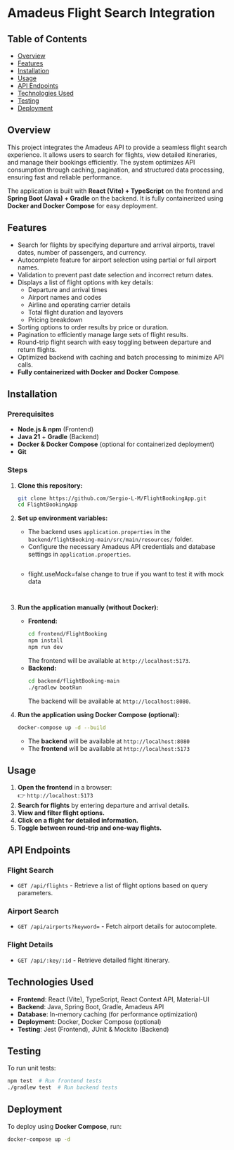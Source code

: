 
# Amadeus Flight Search Integration

## Table of Contents
- [Overview](#overview)
- [Features](#features)
- [Installation](#installation)
- [Usage](#usage)
- [API Endpoints](#api-endpoints)
- [Technologies Used](#technologies-used)
- [Testing](#testing)
- [Deployment](#deployment)


## Overview
This project integrates the Amadeus API to provide a seamless flight search experience. It allows users to search for flights, view detailed itineraries, and manage their bookings efficiently. The system optimizes API consumption through caching, pagination, and structured data processing, ensuring fast and reliable performance.

The application is built with **React (Vite) + TypeScript** on the frontend and **Spring Boot (Java) + Gradle** on the backend. It is fully containerized using **Docker and Docker Compose** for easy deployment.

## Features
- Search for flights by specifying departure and arrival airports, travel dates, number of passengers, and currency.
- Autocomplete feature for airport selection using partial or full airport names.
- Validation to prevent past date selection and incorrect return dates.
- Displays a list of flight options with key details:
  - Departure and arrival times
  - Airport names and codes
  - Airline and operating carrier details
  - Total flight duration and layovers
  - Pricing breakdown
- Sorting options to order results by price or duration.
- Pagination to efficiently manage large sets of flight results.
- Round-trip flight search with easy toggling between departure and return flights.
- Optimized backend with caching and batch processing to minimize API calls.
- **Fully containerized with Docker and Docker Compose**.

## Installation
### Prerequisites
- **Node.js & npm** (Frontend)
- **Java 21** + **Gradle** (Backend)
- **Docker & Docker Compose** (optional for containerized deployment)
- **Git**

### Steps
1. **Clone this repository:**
   ```sh
   git clone https://github.com/Sergio-L-M/FlightBookingApp.git
   cd FlightBookingApp

2. **Set up environment variables:**
   - The backend uses `application.properties` in the `backend/flightBooking-main/src/main/resources/` folder.
   - Configure the necessary Amadeus API credentials and database settings in `application.properties`.
     ```sh
   - flight.useMock=false change to true if you want to test it with mock data
     ```


3. **Run the application manually (without Docker):**
   - **Frontend:**
     ```sh
     cd frontend/FlightBooking
     npm install
     npm run dev
     ```
     The frontend will be available at `http://localhost:5173`.
   - **Backend:**
     ```sh
     cd backend/flightBooking-main
     ./gradlew bootRun
     ```
     The backend will be available at `http://localhost:8080`.

4. **Run the application using Docker Compose (optional):**
   ```sh
   docker-compose up -d --build
   ```
   - The **backend** will be available at `http://localhost:8080`
   - The **frontend** will be available at `http://localhost:5173`

## Usage
1. **Open the frontend** in a browser:  
   👉 `http://localhost:5173`
2. **Search for flights** by entering departure and arrival details.
3. **View and filter flight options.**
4. **Click on a flight for detailed information.**
5. **Toggle between round-trip and one-way flights.**

## API Endpoints
### Flight Search
- `GET /api/flights` - Retrieve a list of flight options based on query parameters.
### Airport Search
- `GET /api/airports?keyword=` - Fetch airport details for autocomplete.
### Flight Details
- `GET /api/:key/:id` - Retrieve detailed flight itinerary.

## Technologies Used
- **Frontend**: React (Vite), TypeScript, React Context API, Material-UI
- **Backend**: Java, Spring Boot, Gradle, Amadeus API
- **Database**: In-memory caching (for performance optimization)
- **Deployment**: Docker, Docker Compose (optional)
- **Testing**: Jest (Frontend), JUnit & Mockito (Backend)

## Testing
To run unit tests:

```sh
npm test  # Run frontend tests
./gradlew test  # Run backend tests
```

## Deployment
To deploy using **Docker Compose**, run:

```sh
docker-compose up -d
```





